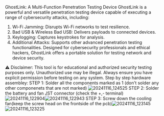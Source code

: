 GhostLink: A Multi-Function Penetration Testing Device
GhostLink is a powerful and versatile penetration testing device capable of executing a range of cybersecurity attacks, including:

1. Wi-Fi Jamming: Disrupts Wi-Fi networks to test resilience.
2. Bad USB & Wireless Bad USB: Delivers payloads to connected devices.
3. Keylogging: Captures keystrokes for analysis.
4. Additional Attacks: Supports other advanced penetration testing functionalities.
Designed for cybersecurity professionals and ethical hackers, GhostLink offers a portable solution for testing network and device security.

⚠️ Disclaimer: This tool is for educational and authorized security testing purposes only. Unauthorized use may be illegal. Always ensure you have explicit permission before testing on any system.
Step by step hardware assembley:
STEP 1: Solder all the components marked as 1 (don't solder any other componenets that are not marked)
![20241116_124525](https://github.com/user-attachments/assets/18c7e25b-e674-4ec4-b989-efea7b974e63)
STEP 2: Solder the battery and fan JST connector (check the +,- terminal)
![20241116_122904](https://github.com/user-attachments/assets/d1ad647a-f330-4882-a453-9ccd0de9a54b)![20241116_122943](https://github.com/user-attachments/assets/84489b94-6500-4938-ad6a-d797e2929b12)
STEP 3: Screw down the cooling fan(keep the screw head on the frontside of the pcb)![20241116_123145](https://github.com/user-attachments/assets/b419e544-978d-43b0-93b0-b0939c787d6d)![20241116_123225](https://github.com/user-attachments/assets/d154ea22-d929-486e-bd75-3fc0dd3949f7)





